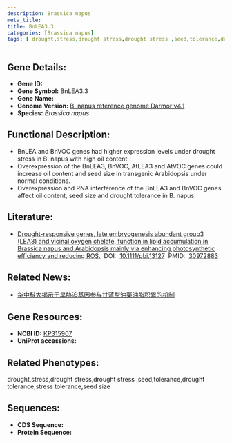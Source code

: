 ```yaml
---
description: Brassica napus
meta_title:
title: BnLEA3.3
categories: [Brassica napus]
tags: [ drought,stress,drought stress,drought stress ,seed,tolerance,drought tolerance,stress tolerance,seed size ]
---
```


## Gene Details:
- **Gene ID:**	[]()
- **Gene Symbol:** BnLEA3.3
- **Gene Name:** 
- **Genome Version:** [B. napus reference genome Darmor v4.1]()
- **Species:** *Brassica napus*

## Functional Description:
   - BnLEA and BnVOC genes had higher expression levels under drought stress in B. napus with high oil content.
   - Overexpression of the BnLEA3, BnVOC, AtLEA3 and AtVOC genes could increase oil content and seed size in transgenic Arabidopsis under normal conditions.
   - Overexpression and RNA interference of the BnLEA3 and BnVOC genes affect oil content, seed size and drought tolerance in B. napus.

## Literature:
   - [Drought-responsive genes, late embryogenesis abundant group3 (LEA3) and vicinal oxygen chelate, function in lipid accumulation in Brassica napus and Arabidopsis mainly via enhancing photosynthetic efficiency and reducing ROS.]( https://onlinelibrary.wiley.com/doi/10.1111/pbi.13127)&nbsp;&nbsp;DOI:&nbsp;&nbsp;[10.1111/pbi.13127](https://onlinelibrary.wiley.com/doi/10.1111/pbi.13127)&nbsp;&nbsp;PMID:&nbsp;&nbsp;[30972883](https://pubmed.ncbi.nlm.nih.gov/30972883/)

## Related News:
   - [华中科大揭示干旱胁迫基因参与甘蓝型油菜油脂积累的机制](https://mp.weixin.qq.com/s?__biz=MzIyOTY2NDYyNQ==&mid=2247491537&idx=3&sn=875ce17f4ae14be490a7f01b24979010&chksm=e8be6dcfdfc9e4d9da5c7a14fa767a11a5caddeefa732630a462ccc22ca892d0698ca750a098&scene=27#wechat_redirect)

## Gene Resources:
- **NCBI ID:** [KP315907](https://www.ncbi.nlm.nih.gov/gene/?term=KP315907)
- **UniProt accessions:** [](https://www.uniprot.org/uniprotkb//entry)

## Related Phenotypes:
drought,stress,drought stress,drought stress ,seed,tolerance,drought tolerance,stress tolerance,seed size

## Sequences:
- **CDS Sequence:**
- **Protein Sequence:**
